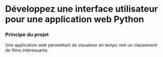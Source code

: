 # Développez une interface utilisateur pour une application web Python

### Principe du projet
Une application web permettant de visualiser en temps réel
un classement de films intéressants.

